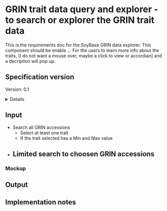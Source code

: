 # GRIN trait data query and explorer - to search or explorer the GRIN trait data 

This is the requirements doc for the SoyBase GRIN data explorer. This component should be enable ...  For the users to learn more info about the traits, [I do not want a mouse over, maybe a click to view or accordian] and a decription will pop up. 

## Specification version
Version: 0.1

<details>
This specification was completed in late December 2024. The specification preceded availability of the data downloaded from GRIN BrAPI in json format and stored [where?].
</details>

## Input
  - Search all GRIN accessions
    -   Select at least one trait
    -   If the trait selected has a Min and Max value
  - Limited search to choosen GRIN accessions
    - 


### Mockup



## Output



## Implementation notes









